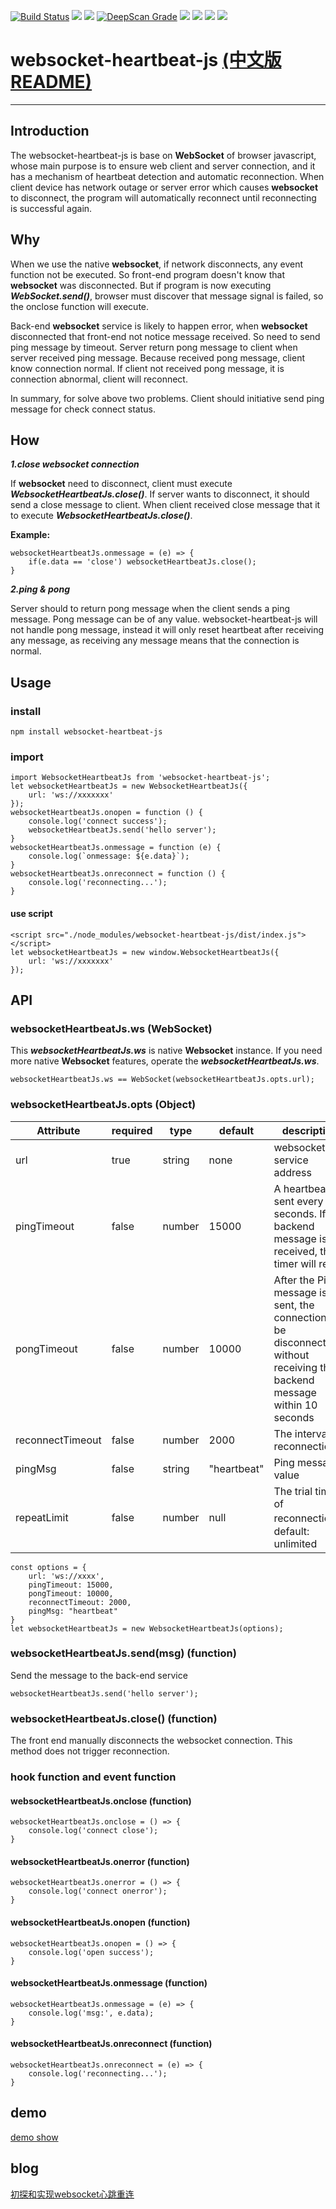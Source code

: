 [![Build Status](https://travis-ci.org/zimv/websocket-heartbeat-js.svg?branch=master)](https://travis-ci.org/zimv/websocket-heartbeat-js)
<a href="https://www.npmjs.com/package/websocket-heartbeat-js" alt="NPM latest version"><img src="https://img.shields.io/npm/v/websocket-heartbeat-js.svg"></a>
<a href="https://npms.io/search?q=websocket-heartbeat-js" alt="NPM latest version"><img src="https://badges.npms.io/websocket-heartbeat-js.svg"></a>
<a href="https://deepscan.io/dashboard/#view=project&pid=3358&bid=29734"><img src="https://deepscan.io/api/projects/3358/branches/29734/badge/grade.svg" alt="DeepScan Grade"></a>
<a href="https://www.npmjs.com/package/websocket-heartbeat-js" alt="NPM total downloads"><img src="https://img.shields.io/npm/dt/websocket-heartbeat-js.svg"></a>
<a href="https://github.com/zimv/websocket-heartbeat-js" alt="Github stars"><img src="https://img.shields.io/github/stars/zimv/websocket-heartbeat-js.svg?style=social&label=Star"></a>
<a href="https://github.com/zimv/websocket-heartbeat-js" alt="Github forks"><img src="https://img.shields.io/github/forks/zimv/websocket-heartbeat-js.svg?style=social&label=Fork"></a>
<a href="https://github.com/zimv/websocket-heartbeat-js" alt="Github contributors"><img src="https://img.shields.io/github/contributors/zimv/websocket-heartbeat-js.svg"></a>
# websocket-heartbeat-js [(中文版README)][1]

---
## Introduction
The websocket-heartbeat-js is base on **WebSocket** of browser javascript, whose main purpose is to ensure web client and server connection, and it has a mechanism of heartbeat detection and automatic reconnection. When client device has network outage or server error which causes **websocket** to disconnect, the program will automatically reconnect until reconnecting is successful again.

## Why
When we use the native **websocket**, if network disconnects, any event function not be executed. So front-end program doesn't know that **websocket** was disconnected. But if program is now executing ***WebSocket.send()***, browser must discover that message signal is failed, so the onclose function will execute.


Back-end **websocket** service is likely to happen error, when **websocket** disconnected that front-end not notice message received. So need to send ping message by timeout. Server return pong message to client when server received ping message. Because received pong message, client know connection normal. If client not received pong message, it is connection abnormal, client will reconnect.

In summary, for solve above two problems. Client should initiative send ping message for check connect status.

## How

***1.close websocket connection***

If **websocket** need to disconnect, client must execute ***WebsocketHeartbeatJs.close()***. If server wants to disconnect, it should send a close message to client. When client received close message that it to execute ***WebsocketHeartbeatJs.close()***. 

**Example:**

    websocketHeartbeatJs.onmessage = (e) => {
        if(e.data == 'close') websocketHeartbeatJs.close();
    }

 
***2.ping & pong***

Server should to return pong message when the client sends a ping message. Pong message can be of any value. websocket-heartbeat-js will not handle pong message, instead it will only reset heartbeat after receiving any message, as receiving any message means that the connection is normal.

 
## Usage
### install
    npm install websocket-heartbeat-js

### import

    import WebsocketHeartbeatJs from 'websocket-heartbeat-js';
    let websocketHeartbeatJs = new WebsocketHeartbeatJs({
        url: 'ws://xxxxxxx'
    });
    websocketHeartbeatJs.onopen = function () {
        console.log('connect success');
        websocketHeartbeatJs.send('hello server');
    }
    websocketHeartbeatJs.onmessage = function (e) {
        console.log(`onmessage: ${e.data}`);
    }
    websocketHeartbeatJs.onreconnect = function () {
        console.log('reconnecting...');
    }

#### use script

    <script src="./node_modules/websocket-heartbeat-js/dist/index.js"></script>
    let websocketHeartbeatJs = new window.WebsocketHeartbeatJs({
        url: 'ws://xxxxxxx'
    });

## API
### websocketHeartbeatJs.ws (WebSocket)
This ***websocketHeartbeatJs.ws*** is native **Websocket** instance. If you need more native **Websocket** features, operate the ***websocketHeartbeatJs.ws***.

    websocketHeartbeatJs.ws == WebSocket(websocketHeartbeatJs.opts.url);

### websocketHeartbeatJs.opts (Object)
    
| Attribute | required | type | default | description |
| ------ | ------ | ------ | ------ | ------ |
| url | true | string | none | websocket service address |
| pingTimeout | false | number | 15000 | A heartbeat is sent every 15 seconds. If any backend message is received, the timer will reset |
| pongTimeout | false | number | 10000 | After the Ping message is sent, the connection will be disconnected without receiving the backend message within 10 seconds |
| reconnectTimeout | false | number | 2000 | The interval of reconnection |
| pingMsg | false | string | "heartbeat" | Ping message value |
| repeatLimit | false | number | null | The trial times of reconnection。default: unlimited |


    const options = {
        url: 'ws://xxxx',
        pingTimeout: 15000, 
        pongTimeout: 10000, 
        reconnectTimeout: 2000,
        pingMsg: "heartbeat"
    }
    let websocketHeartbeatJs = new WebsocketHeartbeatJs(options);

### websocketHeartbeatJs.send(msg) (function)
Send the message to the back-end service

    websocketHeartbeatJs.send('hello server');

### websocketHeartbeatJs.close() (function)
The front end manually disconnects the websocket connection. This method does not trigger reconnection.

### hook function and event function
#### websocketHeartbeatJs.onclose (function)

    websocketHeartbeatJs.onclose = () => {
        console.log('connect close');
    }

#### websocketHeartbeatJs.onerror (function)

    websocketHeartbeatJs.onerror = () => {
        console.log('connect onerror');
    }

#### websocketHeartbeatJs.onopen (function)

    websocketHeartbeatJs.onopen = () => {
        console.log('open success');
    }

#### websocketHeartbeatJs.onmessage (function)

    websocketHeartbeatJs.onmessage = (e) => {
        console.log('msg:', e.data);
    }

#### websocketHeartbeatJs.onreconnect (function)

    websocketHeartbeatJs.onreconnect = (e) => {
        console.log('reconnecting...');
    }

## demo
[demo show][2]


## blog
[初探和实现websocket心跳重连][3]


  [1]: https://github.com/zimv/websocket-heartbeat-js/blob/master/README-zh.md
  [2]: http://htmlpreview.github.io/?https://github.com/zimv/websocket-heartbeat-js/blob/master/demo/index.html
  [3]: http://www.cnblogs.com/1wen/p/5808276.html
